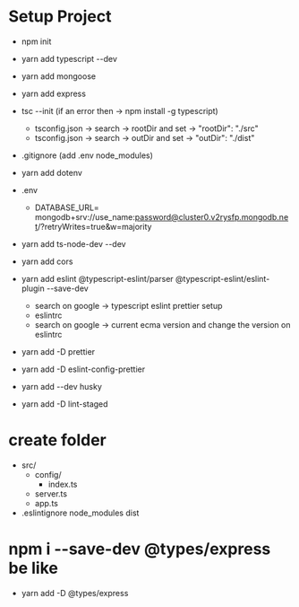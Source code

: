 # Setup Project

- npm init
- yarn add typescript --dev
- yarn add mongoose
- yarn add express
- tsc --init (if an error then -> npm install -g typescript)

  - tsconfig.json -> search -> rootDir and set -> "rootDir": "./src"
  - tsconfig.json -> search -> outDir and set -> "outDir": "./dist"

- .gitignore (add .env node_modules)
- yarn add dotenv
- .env
  - DATABASE_URL= mongodb+srv://use_name:password@cluster0.v2rysfp.mongodb.net/?retryWrites=true&w=majority
- yarn add ts-node-dev --dev
- yarn add cors
- yarn add eslint @typescript-eslint/parser @typescript-eslint/eslint-plugin --save-dev
  - search on google -> typescript eslint prettier setup
  - eslintrc
  - search on google -> current ecma version and change the version on eslintrc
- yarn add -D prettier
- yarn add -D eslint-config-prettier
- yarn add --dev husky
- yarn add -D lint-staged

# create folder

- src/
  - config/
    - index.ts
  - server.ts
  - app.ts
- .eslintignore
  node_modules
  dist

# npm i --save-dev @types/express be like

- yarn add -D @types/express

